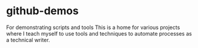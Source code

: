 # github-demos
For demonstrating scripts and tools
This is a home for various projects where I teach myself to use tools and techniques to automate processes as a technical writer. 
